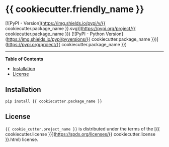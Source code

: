 # {{ cookiecutter.friendly_name }}

[![PyPI - Version](https://img.shields.io/pypi/v/{{ cookiecutter.package_name }}.svg)](https://pypi.org/project/{{ cookiecutter.package_name }})
[![PyPI - Python Version](https://img.shields.io/pypi/pyversions/{{ cookiecutter.package_name }})](https://pypi.org/project/{{ cookiecutter.package_name }})

-----

**Table of Contents**

- [Installation](#installation)
- [License](#license)

## Installation

```console
pip install {{ cookiecutter.package_name }}
```

## License

`{{ cookie_cutter.project_name }}` is distributed under the terms of the [{{ cookiecutter.license }}](https://spdx.org/licenses/{{ cookiecutter.license }}.html) license.
